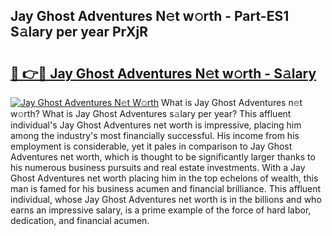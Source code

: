 ## Jay Ghost Adventures N𝚎t w𝚘rth - Part-ES1 S𝚊lary per year PrXjR

# <h2><a href="http://gc2hh9.nevu.top/?p=Jay+Ghost+Adventures">🔗 👉🔴 Jay Ghost Adventures N𝚎t w𝚘rth - S𝚊lary</a></h2>

[![Jay Ghost Adventures N𝚎t W𝚘rth](https://i.imgur.com/Oavwk0R.jpeg)](http://gc2hh9.nevu.top/?p=Jay+Ghost+Adventures)
What is Jay Ghost Adventures n𝚎t w𝚘rth? What is Jay Ghost Adventures s𝚊lary per year?
This affluent individual's Jay Ghost Adventures net worth is impressive, placing him among the industry's most financially successful. His income from his employment is considerable, yet it pales in comparison to Jay Ghost Adventures net worth, which is thought to be significantly larger thanks to his numerous business pursuits and real estate investments. With a Jay Ghost Adventures net worth placing him in the top echelons of wealth, this man is famed for his business acumen and financial brilliance. This affluent individual, whose Jay Ghost Adventures net worth is in the billions and who earns an impressive salary, is a prime example of the force of hard labor, dedication, and financial acumen.
